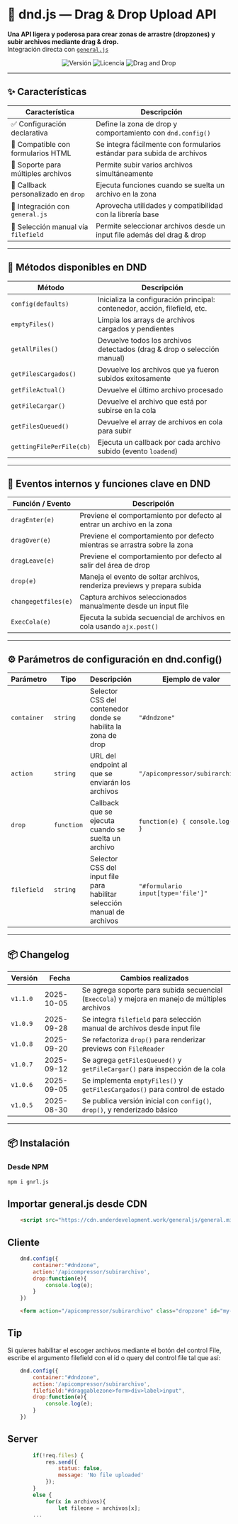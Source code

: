 # 🚀 dnd.js — Drag & Drop Upload API

**Una API ligera y poderosa para crear zonas de arrastre (dropzones) y subir archivos mediante drag & drop.**  
Integración directa con [`general.js`](https://cdn.underdevelopment.work/generaljs/general.min.js)

<p align="center">
  <img src="https://img.shields.io/badge/version-1.0.0-blue.svg" alt="Versión">
  <img src="https://img.shields.io/badge/license-MIT-green.svg" alt="Licencia">
  <img src="https://img.shields.io/badge/drag--and--drop-enabled-orange.svg" alt="Drag and Drop">
</p>

---
## ✨ Características

| Característica                         | Descripción                                                                 |
|----------------------------------------|------------------------------------------------------------------------------|
| ✅ Configuración declarativa           | Define la zona de drop y comportamiento con `dnd.config()`                  |
| 🎯 Compatible con formularios HTML     | Se integra fácilmente con formularios estándar para subida de archivos      |
| 📁 Soporte para múltiples archivos     | Permite subir varios archivos simultáneamente                               |
| 🔄 Callback personalizado en `drop`    | Ejecuta funciones cuando se suelta un archivo en la zona                    |
| 🧩 Integración con `general.js`        | Aprovecha utilidades y compatibilidad con la librería base                  |
| 🧠 Selección manual vía `filefield`    | Permite seleccionar archivos desde un input file además del drag & drop     |

---
## 🧠 Métodos disponibles en DND

| Método                    | Descripción                                                                 |
|---------------------------|------------------------------------------------------------------------------|
| `config(defaults)`        | Inicializa la configuración principal: contenedor, acción, filefield, etc. |
| `emptyFiles()`            | Limpia los arrays de archivos cargados y pendientes                        |
| `getAllFiles()`           | Devuelve todos los archivos detectados (drag & drop o selección manual)    |
| `getFilesCargados()`      | Devuelve los archivos que ya fueron subidos exitosamente                   |
| `getFileActual()`         | Devuelve el último archivo procesado                                       |
| `getFileCargar()`         | Devuelve el archivo que está por subirse en la cola                        |
| `getFilesQueued()`        | Devuelve el array de archivos en cola para subir                           |
| `gettingFilePerFile(cb)`  | Ejecuta un callback por cada archivo subido (evento `loadend`)             |

---
## 🔧 Eventos internos y funciones clave en DND

| Función / Evento       | Descripción                                                                 |
|------------------------|------------------------------------------------------------------------------|
| `dragEnter(e)`         | Previene el comportamiento por defecto al entrar un archivo en la zona      |
| `dragOver(e)`          | Previene el comportamiento por defecto mientras se arrastra sobre la zona   |
| `dragLeave(e)`         | Previene el comportamiento por defecto al salir del área de drop            |
| `drop(e)`              | Maneja el evento de soltar archivos, renderiza previews y prepara subida    |
| `changegetfiles(e)`    | Captura archivos seleccionados manualmente desde un input file              |
| `ExecCola(e)`          | Ejecuta la subida secuencial de archivos en cola usando `ajx.post()`        |

---
## ⚙️ Parámetros de configuración en dnd.config()

| Parámetro     | Tipo       | Descripción                                                                 | Ejemplo de valor                          |
|---------------|------------|------------------------------------------------------------------------------|-------------------------------------------|
| `container`   | `string`   | Selector CSS del contenedor donde se habilita la zona de drop               | `"#dndzone"`                               |
| `action`      | `string`   | URL del endpoint al que se enviarán los archivos                            | `"/apicompressor/subirarchivo"`           |
| `drop`        | `function` | Callback que se ejecuta cuando se suelta un archivo                         | `function(e) { console.log(e); }`         |
| `filefield`   | `string`   | Selector CSS del input file para habilitar selección manual de archivos     | `"#formulario input[type='file']"`        |
---
## 📦 Changelog

| Versión | Fecha        | Cambios realizados                                                                 |
|---------|--------------|------------------------------------------------------------------------------------|
| `v1.1.0`| 2025-10-05    | Se agrega soporte para subida secuencial (`ExecCola`) y mejora en manejo de múltiples archivos |
| `v1.0.9`| 2025-09-28    | Se integra `filefield` para selección manual de archivos desde input file         |
| `v1.0.8`| 2025-09-20    | Se refactoriza `drop()` para renderizar previews con `FileReader`                |
| `v1.0.7`| 2025-09-12    | Se agrega `getFilesQueued()` y `getFileCargar()` para inspección de la cola      |
| `v1.0.6`| 2025-09-05    | Se implementa `emptyFiles()` y `getFilesCargados()` para control de estado       |
| `v1.0.5`| 2025-08-30    | Se publica versión inicial con `config()`, `drop()`, y renderizado básico        |
---

## 📦 Instalación

### Desde NPM
```bash
npm i gnrl.js
```

## Importar general.js desde CDN
```html
	<script src="https://cdn.underdevelopment.work/generaljs/general.min.js">
```

## Cliente

```javascript
	dnd.config({
		container:"#dndzone",
		action:'/apicompressor/subirarchivo',
		drop:function(e){
			console.log(e);
		}
	})
```

```html
	<form action="/apicompressor/subirarchivo" class="dropzone" id="my-awesome-dropzone" enctype="multipart/form-data"></form>
```

## Tip
Si quieres habilitar el escoger archivos mediante el botón del control File, escribe el argumento filefield con el id o query del control file tal que así:

```javascript
	dnd.config({
		container:"#dndzone",
		action:'/apicompressor/subirarchivo',
		filefield:"#draggablezone>form>div>label>input",
		drop:function(e){
			console.log(e);
		}
	})
```

## Server

```javascript
		if(!req.files) {
		    res.send({
		        status: false,
		        message: 'No file uploaded'
		    });
		}
		else {
			for(x in archivos){
				let fileone = archivos[x];
		...
```
